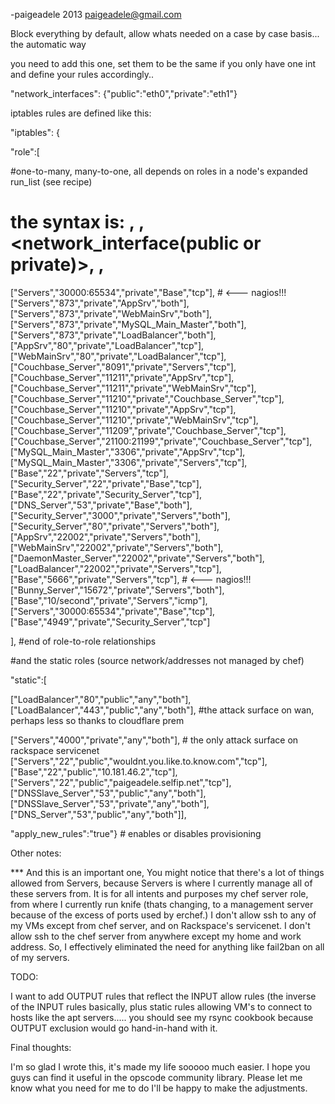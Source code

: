 -paigeadele 2013 paigeadele@gmail.com



Block everything by default, allow whats needed on a case by case basis... the automatic way

you need to add this one, set them to be the same if you only have one int and define your rules accordingly..

"network_interfaces": {"public":"eth0","private":"eth1"}



iptables rules are defined like this:


"iptables": {

"role":[

#one-to-many, many-to-one, all depends on roles in a node's expanded run_list (see recipe)
# the syntax is: <dest>, <portOrRange>, <network_interface(public or private)>, <source>, <protocol>

["Servers","30000:65534","private","Base","tcp"],  # <--- nagios!!!
["Servers","873","private","AppSrv","both"],
["Servers","873","private","WebMainSrv","both"],
["Servers","873","private","MySQL_Main_Master","both"],
["Servers","873","private","LoadBalancer","both"],
["AppSrv","80","private","LoadBalancer","tcp"],
["WebMainSrv","80","private","LoadBalancer","tcp"],
["Couchbase_Server","8091","private","Servers","tcp"],
["Couchbase_Server","11211","private","AppSrv","tcp"],
["Couchbase_Server","11211","private","WebMainSrv","tcp"],
["Couchbase_Server","11210","private","Couchbase_Server","tcp"],
["Couchbase_Server","11210","private","AppSrv","tcp"],
["Couchbase_Server","11210","private","WebMainSrv","tcp"],
["Couchbase_Server","11209","private","Couchbase_Server","tcp"],
["Couchbase_Server","21100:21199","private","Couchbase_Server","tcp"],
["MySQL_Main_Master","3306","private","AppSrv","tcp"],
["MySQL_Main_Master","3306","private","Servers","tcp"],
["Base","22","private","Servers","tcp"],
["Security_Server","22","private","Base","tcp"],
["Base","22","private","Security_Server","tcp"],
["DNS_Server","53","private","Base","both"],
["Security_Server","3000","private","Servers","both"],
["Security_Server","80","private","Servers","both"],
["AppSrv","22002","private","Servers","both"],
["WebMainSrv","22002","private","Servers","both"],
["DaemonMaster_Server","22002","private","Servers","both"],
["LoadBalancer","22002","private","Servers","tcp"],
["Base","5666","private","Servers","tcp"],                # <--- nagios!!!
["Bunny_Server","15672","private","Servers","both"],
["Base","10/second","private","Servers","icmp"],
["Servers","30000:65534","private","Base","tcp"],
["Base","4949","private","Security_Server","tcp"]

], #end of role-to-role relationships

#and the static roles (source network/addresses not managed by chef)

"static":[

["LoadBalancer","80","public","any","both"],
["LoadBalancer","443","public","any","both"], #the attack surface on wan, perhaps less so thanks to cloudflare prem

["Servers","4000","private","any","both"], # the only attack surface on rackspace servicenet
["Servers","22","public","wouldnt.you.like.to.know.com","tcp"],
["Base","22","public","10.181.46.2","tcp"],
["Servers","22","public","paigeadele.selfip.net","tcp"],
["DNSSlave_Server","53","public","any","both"],
["DNSSlave_Server","53","private","any","both"],
["DNS_Server","53","public","any","both"]],

"apply_new_rules":"true"} # enables or disables provisioning

Other notes:

*** And this is an important one, You might notice that there's a lot of things allowed from Servers, because Servers
is where I currently manage all of these servers from. It is for all intents and purposes my chef server role, from
where I currently run knife (thats changing, to a management server because of the excess of ports used by erchef.)
I don't allow ssh to any of my VMs except from chef server, and on Rackspace's servicenet.
I don't allow ssh to the chef server from anywhere except my home and work address. So, I effectively eliminated
the need for anything like fail2ban on all of my servers.


TODO:

I want to add OUTPUT rules that reflect the INPUT allow rules (the inverse of the INPUT rules basically, plus static
rules allowing VM's to connect to hosts like the apt servers..... you should see my rsync cookbook because OUTPUT
exclusion would go hand-in-hand with it.


Final thoughts:

I'm so glad I wrote this, it's made my life sooooo much easier. I hope you guys can find it useful in the opscode
community library. Please let me know what you need for me to do I'll be happy to make the adjustments.
